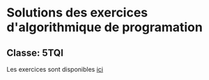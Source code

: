 # Solutions des exercices d'algorithmique de programation 

## Classe: 5TQI

Les exercices sont disponibles [ici](https://cutt.ly/algo-5tqi)